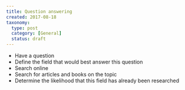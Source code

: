 ```yaml
---
title: Question answering
created: 2017-08-18
taxonomy:
  type: post
  category: [General]
  status: draft
---
```


* Have a question
* Define the field that would best answer this question
* Search online
* Search for articles and books on the topic
* Determine the likelihood that this field has already been researched
